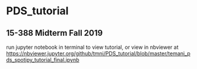 # PDS_tutorial
## 15-388 Midterm Fall 2019

run jupyter notebook in terminal to view tutorial, or view in nbviewer at https://nbviewer.jupyter.org/github/tmni/PDS_tutorial/blob/master/temani_pds_spotipy_tutorial_final.ipynb
